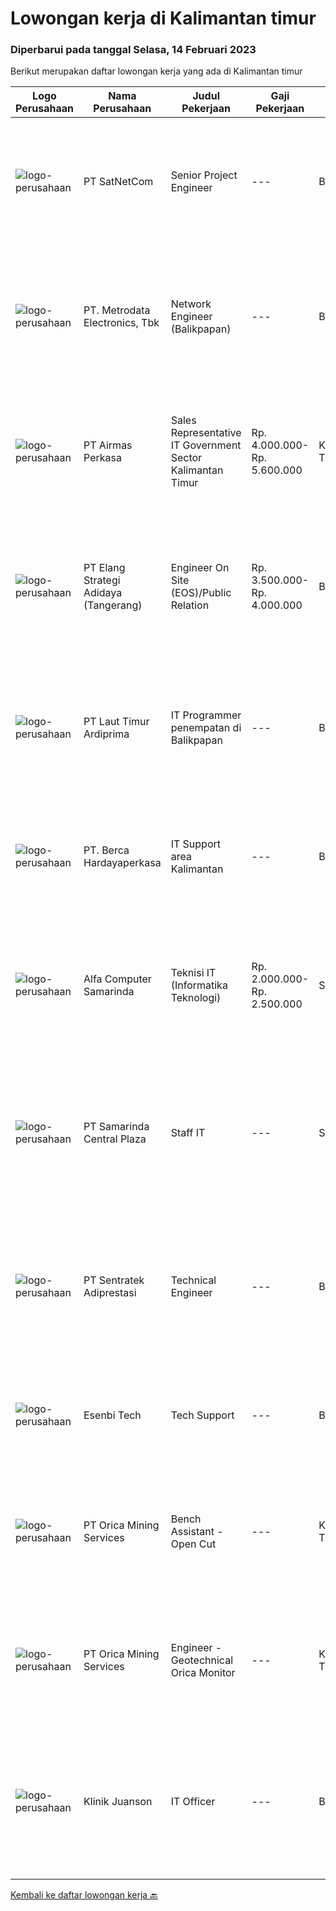 
  # Lowongan kerja di Kalimantan timur

  ### Diperbarui pada tanggal Selasa, 14 Februari 2023

  Berikut merupakan daftar lowongan kerja yang ada di Kalimantan timur

  |Logo Perusahaan | Nama Perusahaan | Judul Pekerjaan | Gaji Pekerjaan | Lokasi | Deskripsi | Tanggal diunggah | Pranala |
  | -------------- | --------------- | --------------- | --------- | --------- | -------------- | ------- | ----------- |
  |![logo-perusahaan](https://image-service-cdn.seek.com.au/6108f58b8d52b8e5523830ee4b11d6074377e515/ee4dce1061f3f616224767ad58cb2fc751b8d2dc)|PT SatNetCom|Senior Project Engineer|---|Balikpapan|General Description: Under the guidance of senior project management, this position is responsible for the implementation of various types of IT and...|Jumat, 10 Februari 2023|https://www.jobstreet.co.id/id/job/senior-project-engineer-4206273?token=0~c62c073c-1e6a-4fd1-bb74-9c0ede51e1f4&sectionRank=1&jobId=jobstreet-id-job-4206273|
|![logo-perusahaan](https://image-service-cdn.seek.com.au/0d75518309b56a3cff39daa569b0ba02cc7a22f2/ee4dce1061f3f616224767ad58cb2fc751b8d2dc)|PT. Metrodata Electronics, Tbk|Network Engineer (Balikpapan)|---|Balikpapan|KUALIFIKASI PERSONIL Network Engineer Pendidikan min S1 Pengalaman min 5 tahun Memiliki sertifikasi Network LAN Infrastructure (Associate's Level or...|Kamis, 09 Februari 2023|https://www.jobstreet.co.id/id/job/network-engineer-balikpapan-4196904?token=0~c62c073c-1e6a-4fd1-bb74-9c0ede51e1f4&sectionRank=2&jobId=jobstreet-id-job-4196904|
|![logo-perusahaan](https://image-service-cdn.seek.com.au/e058612ba3ea3c8a5db01b881de07c38d7462a24/ee4dce1061f3f616224767ad58cb2fc751b8d2dc)|PT Airmas Perkasa|Sales Representative IT Government Sector Kalimantan Timur|Rp. 4.000.000-Rp. 5.600.000|Kalimantan Timur|Tugas dan Tanggung Jawab: Mempelajari dan menguasai dengan baik produk yang di tawarkan Secara aktif mencari prospek customer baru dan...|Jumat, 10 Februari 2023|https://www.jobstreet.co.id/id/job/sales-representative-it-government-sector-kalimantan-timur-4198441?token=0~c62c073c-1e6a-4fd1-bb74-9c0ede51e1f4&sectionRank=3&jobId=jobstreet-id-job-4198441|
|![logo-perusahaan](https://image-service-cdn.seek.com.au/fdff135c9535554846950bef81008a79431b7eb7/ee4dce1061f3f616224767ad58cb2fc751b8d2dc)|PT Elang Strategi Adidaya (Tangerang)|Engineer On Site (EOS)/Public Relation|Rp. 3.500.000-Rp. 4.000.000|Bandung|Deskripsi :- Proactive dan Komunikatif- Melakukan aktivitas implementasi dan pengelolaan proyek untuk memberikan hasil yang optimal bagi customer dan...|Jumat, 03 Februari 2023|https://www.jobstreet.co.id/id/job/engineer-on-site-eos-public-relation-4209450?token=0~c62c073c-1e6a-4fd1-bb74-9c0ede51e1f4&sectionRank=4&jobId=jobstreet-id-job-4209450|
|![logo-perusahaan](https://image-service-cdn.seek.com.au/026fb36e25dc3e5ddba0940567670034bd8737cf/ee4dce1061f3f616224767ad58cb2fc751b8d2dc)|PT Laut Timur Ardiprima|IT Programmer penempatan di Balikpapan|---|Balikpapan|Tanggung Jawab Pekerjaan: Memahami dan pengalaman dibidang ERP dan HANA Database Paham terkait PHP Framework seperti Laravel, Code Igniter Menguasai...|Rabu, 01 Februari 2023|https://www.jobstreet.co.id/id/job/it-programmer-penempatan-di-balikpapan-4185720?token=0~c62c073c-1e6a-4fd1-bb74-9c0ede51e1f4&sectionRank=5&jobId=jobstreet-id-job-4185720|
|![logo-perusahaan](https://image-service-cdn.seek.com.au/6a76252207cfed561e664c874d4631f4aefd8409/ee4dce1061f3f616224767ad58cb2fc751b8d2dc)|PT. Berca Hardayaperkasa|IT Support area Kalimantan|---|Banjarmasin|Tugas &amp; Tanggung Jawab: Melakukan support helpdesk kepada seluruh karyawan (join domain, data migration, etc.) Melakukan analisa...|Selasa, 17 Januari 2023|https://www.jobstreet.co.id/id/job/it-support-area-kalimantan-4185995?token=0~c62c073c-1e6a-4fd1-bb74-9c0ede51e1f4&sectionRank=6&jobId=jobstreet-id-job-4185995|
|![logo-perusahaan](https://i.ibb.co/sqvTCh9/112815900-stock-vector-no-image-available-icon-flat-vector.webp)|Alfa Computer Samarinda|Teknisi IT (Informatika Teknologi)|Rp. 2.000.000-Rp. 2.500.000|Samarinda|Kualifikasi : Usia maksimal 35 tahun Tidak sedang kuliah Diutamakan yang mengerti jaringan LAN Dapat bekerjasama dengan team Domisili Samarinda,...|Kamis, 26 Januari 2023|https://www.jobstreet.co.id/id/job/teknisi-it-informatika-teknologi-4198697?token=0~c62c073c-1e6a-4fd1-bb74-9c0ede51e1f4&sectionRank=7&jobId=jobstreet-id-job-4198697|
|![logo-perusahaan](https://image-service-cdn.seek.com.au/a40da110392175d1b155b5cfa27e33160ba57849/ee4dce1061f3f616224767ad58cb2fc751b8d2dc)|PT Samarinda Central Plaza|Staff IT|---|Samarinda|- Mengolah database/server perusahaan dan menjaga keamanan system.- Membuat program yang dibutuhkan perusahaaan dalam business analyst, marketing...|Senin, 13 Februari 2023|https://www.jobstreet.co.id/id/job/staff-it-1034669858?token=0~c62c073c-1e6a-4fd1-bb74-9c0ede51e1f4&sectionRank=8&jobId=jobstreet-id-job-1034669858|
|![logo-perusahaan](https://image-service-cdn.seek.com.au/5628af5989f65278d42f88a847eb252996d8ec51/ee4dce1061f3f616224767ad58cb2fc751b8d2dc)|PT Sentratek Adiprestasi|Technical Engineer|---|Balikpapan|- Bertugas melakukan pemasangan, melakukan konfigurasi serta mendukung beberapa peralatan jaringan termasuk akselerator WAN, server proxy, router,...|Senin, 13 Februari 2023|https://www.jobstreet.co.id/id/job/technical-engineer-1034454488?token=0~c62c073c-1e6a-4fd1-bb74-9c0ede51e1f4&sectionRank=9&jobId=jobstreet-id-job-1034454488|
|![logo-perusahaan](https://image-service-cdn.seek.com.au/cecf8f95f6dc05a1a87db2b5aa0a767965a8bb63/ee4dce1061f3f616224767ad58cb2fc751b8d2dc)|Esenbi Tech|Tech Support|---|Balikpapan|- Memantau kinerja server, memberikan pertolongan pertama saat server mengalami down, dan lain-lain. -|Senin, 13 Februari 2023|https://www.jobstreet.co.id/id/job/tech-support-1034530848?token=0~c62c073c-1e6a-4fd1-bb74-9c0ede51e1f4&sectionRank=10&jobId=jobstreet-id-job-1034530848|
|![logo-perusahaan](https://image-service-cdn.seek.com.au/7c4bc86ae48f2d299b3cdb928bd3f88d93eb838c/ee4dce1061f3f616224767ad58cb2fc751b8d2dc)|PT Orica Mining Services|Bench Assistant - Open Cut|---|Kalimantan Timur|About OricaAt Orica, it’s the power of our people that leads change and shapes our futures.  Every day, all around the world, our people help mobilise...|Jumat, 10 Februari 2023|https://www.jobstreet.co.id/id/job/bench-assistant-open-cut-1034670131?token=0~c62c073c-1e6a-4fd1-bb74-9c0ede51e1f4&sectionRank=11&jobId=jobstreet-id-job-1034670131|
|![logo-perusahaan](https://image-service-cdn.seek.com.au/7c4bc86ae48f2d299b3cdb928bd3f88d93eb838c/ee4dce1061f3f616224767ad58cb2fc751b8d2dc)|PT Orica Mining Services|Engineer - Geotechnical Orica Monitor|---|Kalimantan Timur|About OricaAt Orica, it’s the power of our people that leads change and shapes our futures.  Every day, all around the world, our people help mobilise...|Rabu, 08 Februari 2023|https://www.jobstreet.co.id/id/job/engineer-geotechnical-orica-monitor-1034670173?token=0~c62c073c-1e6a-4fd1-bb74-9c0ede51e1f4&sectionRank=12&jobId=jobstreet-id-job-1034670173|
|![logo-perusahaan](https://i.ibb.co/sqvTCh9/112815900-stock-vector-no-image-available-icon-flat-vector.webp)|Klinik Juanson|IT Officer|---|Balikpapan|- Mengolah database/server perusahaan dan menjaga keamanan system. - Membuat program yang dibutuhkan perusahaaan dalam business analyst, marketing...|Selasa, 31 Januari 2023|https://www.jobstreet.co.id/id/job/it-officer-1034563565?token=0~c62c073c-1e6a-4fd1-bb74-9c0ede51e1f4&sectionRank=13&jobId=jobstreet-id-job-1034563565|


  [Kembali ke daftar lowongan kerja 🔙](../README.md#daftar-lowongan-kerja)
  